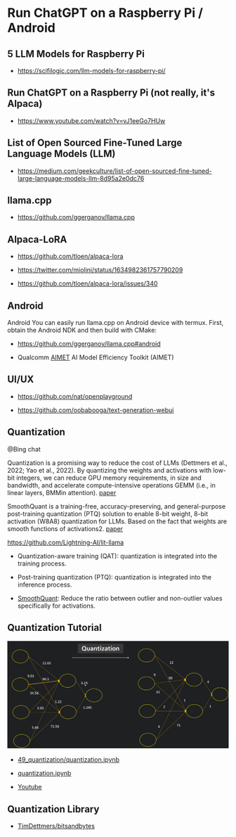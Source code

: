 
# Run ChatGPT on a Raspberry Pi / Android

## 5 LLM Models for Raspberry Pi

- https://scifilogic.com/llm-models-for-raspberry-pi/

## Run ChatGPT on a Raspberry Pi (not really, it's Alpaca)

- https://www.youtube.com/watch?v=vJ1eeGo7HUw

## List of Open Sourced Fine-Tuned Large Language Models (LLM)

- https://medium.com/geekculture/list-of-open-sourced-fine-tuned-large-language-models-llm-8d95a2e0dc76

## llama.cpp

- https://github.com/ggerganov/llama.cpp

## Alpaca-LoRA

- https://github.com/tloen/alpaca-lora

- https://twitter.com/miolini/status/1634982361757790209

- https://github.com/tloen/alpaca-lora/issues/340

## Android

Android
You can easily run llama.cpp on Android device with termux. First, obtain the Android NDK and then build with CMake:

- https://github.com/ggerganov/llama.cpp#android

- Qualcomm [AIMET](https://github.com/quic/aimet) AI Model Efficiency Toolkit (AIMET)

## UI/UX

- https://github.com/nat/openplayground

- https://github.com/oobabooga/text-generation-webui

## Quantization

@Bing chat

Quantization is a promising way to reduce the cost of LLMs (Dettmers et al., 2022; Yao et al., 2022). By quantizing the weights and activations with low-bit integers, we can reduce GPU memory requirements, in size and bandwidth, and accelerate compute-intensive operations GEMM (i.e., in linear layers, BMMin attention). [paper](https://arxiv.org/pdf/2211.10438.pdf)

SmoothQuant is a training-free, accuracy-preserving, and general-purpose post-training quantization (PTQ) solution to enable 8-bit weight, 8-bit activation (W8A8) quantization for LLMs. Based on the fact that weights are smooth functions of activations2. [paper](https://arxiv.org/abs/2211.10438)

https://github.com/Lightning-AI/lit-llama

- Quantization-aware training (QAT): quantization is integrated into the training process.

- Post-training quantization (PTQ): quantization is integrated into the inference process.

- [SmoothQuant](https://pub.towardsai.net/fast-llm-inference-on-cpu-introducing-q8-chat-99e0f30d83db): Reduce the ratio between outlier and non-outlier values specifically for activations.

## Quantization Tutorial

<img src="../quantization.png" alt="qunat" width="600"/>

- [49_quantization/quantization.ipynb](https://github.com/codebasics/deep-learning-keras-tf-tutorial/blob/master/49_quantization/quantization.ipynb)

- [quantization.ipynb](quantization/quantization.ipynb)

- [Youtube](https://youtu.be/v1oHf1KV6kM)

## Quantization Library

- [TimDettmers/bitsandbytes](https://github.com/TimDettmers/bitsandbytes)